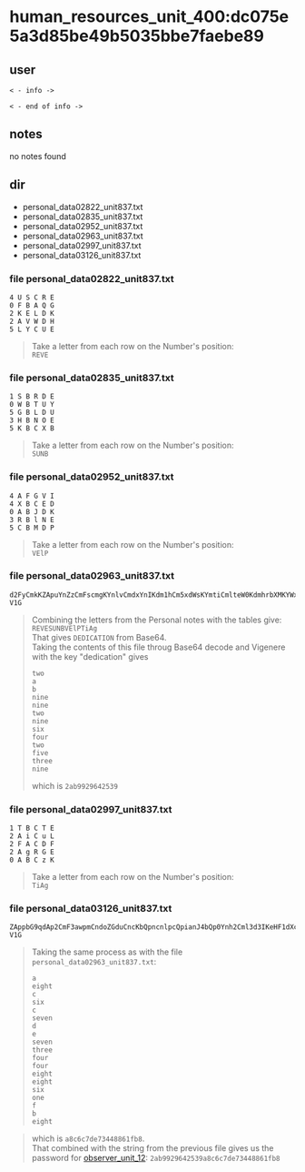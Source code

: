 # human_resources_unit_400:dc075e5a3d85be49b5035bbe7faebe89

## user
```
< - info ->

< - end of info ->
```

## notes
no notes found

## dir
- personal_data02822_unit837.txt
- personal_data02835_unit837.txt
- personal_data02952_unit837.txt
- personal_data02963_unit837.txt
- personal_data02997_unit837.txt
- personal_data03126_unit837.txt

### file personal_data02822_unit837.txt
```
4 U S C R E
0 F B A Q G
2 K E L D K
2 A V W D H
5 L Y C U E
```
> Take a letter from each row on the Number's position:  
> `REVE`

### file personal_data02835_unit837.txt
```
1 S B R D E
0 W B T U Y
5 G B L D U
3 H B N O E
5 K B C X B
```
> Take a letter from each row on the Number's position:  
> `SUNB`

### file personal_data02952_unit837.txt
```
4 A F G V I
4 X B C E D
0 A B J D K
3 R B l N E
5 C B M D P
```
> Take a letter from each row on the Number's position:  
> `VElP`

### file personal_data02963_unit837.txt
```
d2FyCmkKZApuYnZzCmFscmgKYnlvCmdxYnIKdm1hCm5xdWsKYmtiCmlteW0KdmhrbXMKYWxyaAoK
V1G
```
> Combining the letters from the Personal notes with the tables give: `REVESUNBVElPTiAg`  
> That gives `DEDICATION` from Base64.  
> Taking the contents of this file throug Base64 decode and Vigenere with the key "dedication" gives
> ```
> two
> a
> b
> nine
> nine
> two
> nine
> six
> four
> two
> five
> three
> nine
> ```
> which is `2ab9929642539`

### file personal_data02997_unit837.txt
```
1 T B C T E
2 A i C u L
2 F A C D F
2 A g R G E
0 A B C z K
```
> Take a letter from each row on the Number's position:  
> `TiAg`

### file personal_data03126_unit837.txt
```
ZAppbG9qdAp2CmF3awpmCndoZGduCncKbQpncnlpcQpianJ4bQp0Ynh2Cml3d3IKeHF1dXcKaWxvanQKbHFsCmJxaQppCmoKZ2l6cGgK
V1G
```
> Taking the same process as with the file `personal_data02963_unit837.txt`:  
> ```
> a
> eight
> c
> six
> c
> seven
> d
> e
> seven
> three
> four
> four
> eight
> eight
> six
> one
> f
> b
> eight
> ```

> which is `a8c6c7de73448861fb8`.  
> That combined with the string from the previous file gives us the password for [observer_unit_12](./observer_unit_12.md): `2ab9929642539a8c6c7de73448861fb8`




